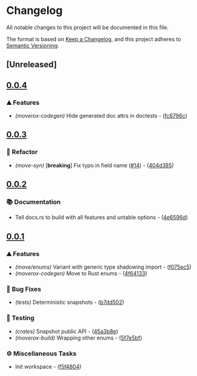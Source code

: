 # Changelog

All notable changes to this project will be documented in this file.

The format is based on [Keep a Changelog](https://keepachangelog.com/en/1.0.0/),
and this project adheres to [Semantic Versioning](https://semver.org/spec/v2.0.0.html).

## [Unreleased]

## [0.0.4](https://github.com/0xangelo/moverox/compare/moverox-build-v0.0.3...moverox-build-v0.0.4)

### ⛰️ Features

- *(moverox-codegen)* Hide generated doc attrs in doctests - ([fc6796c](https://github.com/0xangelo/moverox/commit/fc6796c438ef0e1b9cd350716aa44684fa571f4e))


## [0.0.3](https://github.com/0xangelo/moverox/compare/moverox-build-v0.0.2...moverox-build-v0.0.3)

### 🚜 Refactor

- *(move-syn)* [**breaking**] Fix typo in field name ([#14](https://github.com/0xangelo/moverox/pull/14)) - ([404d385](https://github.com/0xangelo/moverox/commit/404d3852031df77601a2ac8a764bfd8e6374d790))


## [0.0.2](https://github.com/0xangelo/moverox/compare/moverox-build-v0.0.1...moverox-build-v0.0.2)

### 📚 Documentation

- Tell docs.rs to build with all features and untable options - ([4e6596d](https://github.com/0xangelo/moverox/commit/4e6596d5e830a3d07fa0649b5da46726231718b1))


## [0.0.1](https://github.com/0xangelo/moverox/compare/moverox-build-v0.0.0...moverox-build-v0.0.1)

### ⛰️ Features

- *(move/enums)* Variant with generic type shadowing import - ([f075ec5](https://github.com/0xangelo/moverox/commit/f075ec5e979ec5944011f0a3533805bb159ccb30))
- *(moverox-codegen)* Move to Rust enums - ([4f64133](https://github.com/0xangelo/moverox/commit/4f64133067d39c21b3f4b65b9ba7b93f771ecf8b))

### 🐛 Bug Fixes

- *(tests)* Deterministic snapshots - ([b7dd502](https://github.com/0xangelo/moverox/commit/b7dd5021801d0cffb17362b5a517dc4274aad433))

### 🧪 Testing

- *(crates)* Snapshot public API - ([45a3b8e](https://github.com/0xangelo/moverox/commit/45a3b8e11ce76e14498965af61e457a1b80663fb))
- *(moverox-build)* Wrapping other enums - ([5f7e5bf](https://github.com/0xangelo/moverox/commit/5f7e5bf44319324926a8c338a1143b504dee50db))

### ⚙️ Miscellaneous Tasks

- Init workspace - ([f5f4804](https://github.com/0xangelo/moverox/commit/f5f4804fe2dde0a7ab6e00fc3227d7fcd33a44e5))

